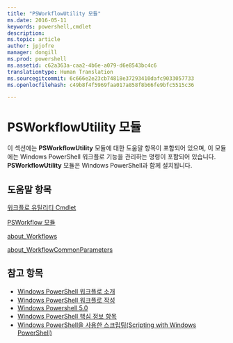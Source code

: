 ```yaml
---
title: "PSWorkflowUtility 모듈"
ms.date: 2016-05-11
keywords: powershell,cmdlet
description: 
ms.topic: article
author: jpjofre
manager: dongill
ms.prod: powershell
ms.assetid: c62a363a-caa2-4b6e-a079-d6e8543bc4c6
translationtype: Human Translation
ms.sourcegitcommit: 6c666e2e23cb74818e37293410dafc9033057733
ms.openlocfilehash: c49b8f4f5969faa017a858f8b66fe9bfc5515c36

---
```


# PSWorkflowUtility 모듈
이 섹션에는 **PSWorkflowUtility** 모듈에 대한 도움말 항목이 포함되어 있으며, 이 모듈에는 Windows PowerShell 워크플로 기능을 관리하는 명령이 포함되어 있습니다. **PSWorkflowUtility** 모듈은 Windows PowerShell과 함께 설치됩니다.

## 도움말 항목
[워크플로 유틸리티 Cmdlet](http://go.microsoft.com/fwlink/?LinkId=254141)

[PSWorkflow 모듈](PSWorkflow-Module.md)

[about_Workflows](https://technet.microsoft.com/en-us/library/f2897bdd-1b9d-4679-8b19-09840bd40a22)

[about_WorkflowCommonParameters](https://technet.microsoft.com/en-us/library/119f968e-618e-439c-b76c-cdd17e6df27c)

## 참고 항목
- [Windows PowerShell 워크플로 소개](https://technet.microsoft.com/en-us/library/jj134242.aspx)
- [Windows PowerShell 워크플로 작성](https://technet.microsoft.com/en-us/library/jj574157.aspx)
- [Windows Powershell 5.0](../core-modules/Windows-PowerShell-5.0.md)
- [Windows PowerShell 핵심 정보 항목](../core-modules/Windows-PowerShell-Core-About-Topics.md)
- [Windows PowerShell을 사용한 스크립팅(Scripting with Windows PowerShell)](../../getting-started/fundamental/Scripting-with-Windows-PowerShell.md)




<!--HONumber=Oct16_HO3-->


